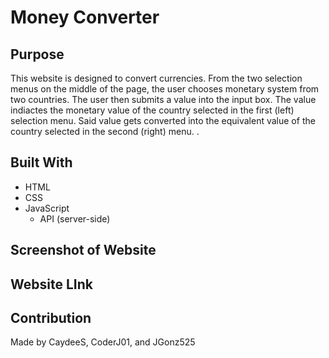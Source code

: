 # Money Converter

## Purpose
This website is designed to convert currencies. From the two selection menus on the middle of the page, the user chooses monetary system from two countries. The user then submits a value into the input box. The value indiactes the monetary value of the country selected in the first (left) selection menu. Said value gets converted into the equivalent value of the country selected in the second (right) menu. <!-- converted into the equivalent value in USD (put this in later)-->. 
<!-- The USD value is then converted into the equivalent value in Bitcoin. -->

## Built With
 * HTML
 * CSS
 * JavaScript
    * API (server-side)

 ## Screenshot of Website
 <!-- To be added... -->

 ## Website LInk
 <!-- To be added... -->

 ## Contribution
 Made by CaydeeS, CoderJ01, and JGonz525
